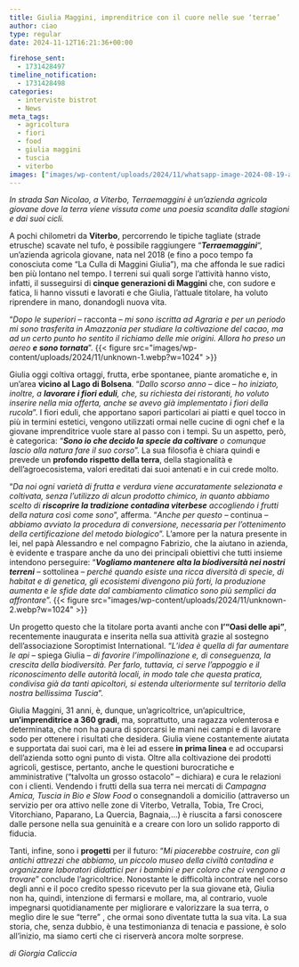 ```yaml
---
title: Giulia Maggini, imprenditrice con il cuore nelle sue ‘terrae’
author: ciao
type: regular
date: 2024-11-12T16:21:36+00:00

firehose_sent:
  - 1731428497
timeline_notification:
  - 1731428498
categories:
  - interviste bistrot
  - News
meta_tags:
  - agricoltura
  - fiori
  - food
  - giulia maggini
  - tuscia
  - viterbo
images: ["images/wp-content/uploads/2024/11/whatsapp-image-2024-08-19-at-15.40.01.webp"]
---
```

_In strada San Nicolao, a Viterbo, Terraemaggini è un’azienda agricola giovane dove la terra viene vissuta come una poesia scandita dalle stagioni e dai suoi cicli._

A pochi chilometri da **Viterbo**, percorrendo le tipiche tagliate (strade etrusche) scavate nel tufo, è possibile raggiungere &#8220;**_Terraemaggini_**&#8220;, un’azienda agricola giovane, nata nel 2018 (e fino a poco tempo fa conosciuta come &#8220;La Culla di Maggini Giulia&#8221;), ma che affonda le sue radici ben più lontano nel tempo. I terreni sui quali sorge l’attività hanno visto, infatti, il susseguirsi di **cinque generazioni di Maggini** che, con sudore e fatica, li hanno vissuti e lavorati e che Giulia, l’attuale titolare, ha voluto riprendere in mano, donandogli nuova vita.

“_Dopo le superiori_ – racconta – _mi sono iscritta ad Agraria e per un periodo mi sono trasferita in Amazzonia per studiare la coltivazione del cacao, ma ad un certo punto ho sentito il richiamo delle mie origini. Allora ho preso un aereo **e sono tornata**_”.
{{< figure src="images/wp-content/uploads/2024/11/unknown-1.webp?w=1024" >}}
 

Giulia oggi coltiva ortaggi, frutta, erbe spontanee, piante aromatiche e, in un’area **vicino al Lago di Bolsena**. “_Dallo scorso anno_ – dice – _ho iniziato, inoltre, a **lavorare i fiori eduli**, che, su richiesta dei ristoranti, ho voluto inserire nella mia offerta, anche se avevo già implementato i fiori della rucola_”. I fiori eduli, che apportano sapori particolari ai piatti e quel tocco in più in termini estetici, vengono utilizzati ormai nelle cucine di ogni chef e la giovane imprenditrice vuole stare al passo con i tempi. Su un aspetto, però, è categorica: “_**Sono io che decido la specie da coltivare** o comunque lascio alla natura fare il suo corso_”. La sua filosofia è chiara quindi e prevede un **profondo rispetto della terra**, della stagionalità e dell’agroecosistema, valori ereditati dai suoi antenati e in cui crede molto.

“_Da noi ogni varietà di frutta e verdura viene accuratamente selezionata e coltivata, senza l’utilizzo di alcun prodotto chimico, in quanto abbiamo scelto di **riscoprire la tradizione contadina viterbese** accogliendo i frutti della natura così come sono_”, afferma. “_Anche per questo_ – continua – _abbiamo avviato la procedura di conversione, necessaria per l’ottenimento della certificazione del metodo biologico_”. L’amore per la natura presente in lei, nel papà Alessandro e nel compagno Fabrizio, che la aiutano in azienda, è evidente e traspare anche da uno dei principali obiettivi che tutti insieme intendono perseguire: “_**Vogliamo mantenere alta la biodiversità nei nostri terreni**_ – sottolinea – _perché quando esiste una ricca diversità di specie, di habitat e di genetica, gli ecosistemi divengono più forti, la produzione aumenta e le sfide date dal cambiamento climatico sono più semplici da affrontare_”.
{{< figure src="images/wp-content/uploads/2024/11/unknown-2.webp?w=1024" >}}
 

Un progetto questo che la titolare porta avanti anche con **l’“Oasi delle api”**, recentemente inaugurata e inserita nella sua attività grazie al sostegno dell’associazione Soroptimist International. “_L’idea è quella di far aumentare le api_ – spiega Giulia – _di favorire l’impollinazione e, di conseguenza, la crescita della biodiversità. Per farlo, tuttavia, ci serve l’appoggio e il riconoscimento delle autorità locali, in modo tale che questa pratica, condivisa già da tanti apicoltori, si estenda ulteriormente sul territorio della nostra bellissima Tuscia_”.

Giulia Maggini, 31 anni, è, dunque, un’agricoltrice, un’apicultrice, **un’imprenditrice a 360 gradi**, ma, soprattutto, una ragazza volenterosa e determinata, che non ha paura di sporcarsi le mani nei campi e di lavorare sodo per ottenere i risultati che desidera. Giulia viene costantemente aiutata e supportata dai suoi cari, ma è lei ad essere **in prima linea** e ad occuparsi dell’azienda sotto ogni punto di vista. Oltre alla coltivazione dei prodotti agricoli, gestisce, pertanto, anche le questioni burocratiche e amministrative (“talvolta un grosso ostacolo” – dichiara) e cura le relazioni con i clienti. Vendendo i frutti della sua terra nei mercati di _Campagna Amica, Tuscia in Bio e Slow Food_ o consegnandoli a domicilio (attraverso un servizio per ora attivo nelle zone di Viterbo, Vetralla, Tobia, Tre Croci, Vitorchiano, Paparano, La Quercia, Bagnaia,…) è riuscita a farsi conoscere dalle persone nella sua genuinità e a creare con loro un solido rapporto di fiducia.

Tanti, infine, sono i **progetti** per il futuro: “_Mi piacerebbe costruire, con gli antichi attrezzi che abbiamo, un piccolo museo della civiltà contadina e organizzare laboratori didattici per i bambini e per coloro che ci vengono a trovare_” conclude l’agricoltrice. Nonostante le difficoltà incontrate nel corso degli anni e il poco credito spesso ricevuto per la sua giovane età, Giulia non ha, quindi, intenzione di fermarsi e mollare, ma, al contrario, vuole impegnarsi quotidianamente per migliorare e valorizzare la sua terra, o meglio dire le sue “terre” , che ormai sono diventate tutta la sua vita. La sua storia, che, senza dubbio, è una testimonianza di tenacia e passione, è solo all’inizio, ma siamo certi che ci riserverà ancora molte sorprese.

_di Giorgia Caliccia_